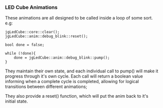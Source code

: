 ### LED Cube Animations

These animations are all designed to be called inside a loop of some sort. e.g:

    jgLedCube::core::clear();
    jgLedCube::anim::debug_blink::reset();
    
    bool done = false;
    
    while (!done){
        done = jgLedCube::anim::debug_blink::pump();
    }

They maintain their own state, and each individual call to pump() will make it progress through it's own cycle. Each call will return a boolean value informing when a complete cycle is completed, allowing for logical transitions between different animations;

They also provide a reset() function, which will put the anim back to it's initial state.
